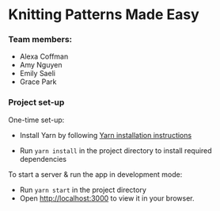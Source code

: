 # Knitting Patterns Made Easy

### Team members:
- Alexa Coffman
- Amy Nguyen
- Emily Saeli
- Grace Park 


### Project set-up

One-time set-up:
- Install Yarn by following [Yarn installation instructions](https://classic.yarnpkg.com/lang/en/docs/install/#mac-stable)
  
- Run `yarn install` in the project directory to install required dependencies

To start a server & run the app in development mode:
- Run  `yarn start` in the project directory 
- Open [http://localhost:3000](http://localhost:3000) to view it in your browser.


